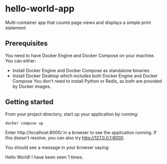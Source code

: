 # hello-world-app
Multi-container app that counts page views and displays a simple print statement

## Prerequisites
You need to have Docker Engine and Docker Compose on your machine. You can either:
* Install Docker Engine and Docker Compose as standalone binaries
* Install Docker Desktop which includes both Docker Engine and Docker Compose
You don't need to install Python or Redis, as both are provided by Docker images.

## Getting started
From your project directory, start up your application by running:
```sh
docker compose up
```

Enter http://localhost:8000/ in a browser to see the application running.
If this doesn't resolve, you can also try http://127.0.0.1:8000.

You should see a message in your browser saying:

Hello World! I have been seen 1 times.
